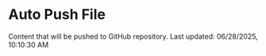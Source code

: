 # Auto Push File

Content that will be pushed to GitHub repository.
Last updated: 06/28/2025, 10:10:30 AM
